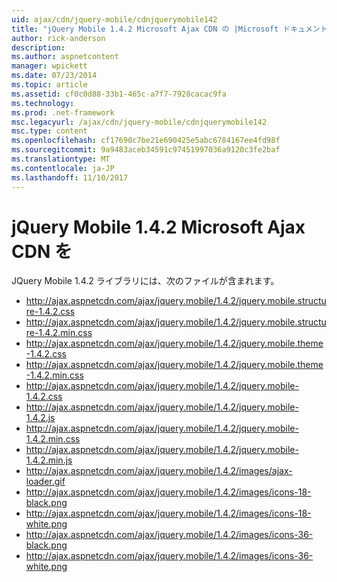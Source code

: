 ```yaml
---
uid: ajax/cdn/jquery-mobile/cdnjquerymobile142
title: "jQuery Mobile 1.4.2 Microsoft Ajax CDN の |Microsoft ドキュメント"
author: rick-anderson
description: 
ms.author: aspnetcontent
manager: wpickett
ms.date: 07/23/2014
ms.topic: article
ms.assetid: cf0c0d88-33b1-465c-a7f7-7928cacac9fa
ms.technology: 
ms.prod: .net-framework
msc.legacyurl: /ajax/cdn/jquery-mobile/cdnjquerymobile142
msc.type: content
ms.openlocfilehash: cf17690c7be21e690425e5abc6784167ee4fd98f
ms.sourcegitcommit: 9a9483aceb34591c97451997036a9120c3fe2baf
ms.translationtype: MT
ms.contentlocale: ja-JP
ms.lasthandoff: 11/10/2017
---
```

<a name="jquery-mobile-142-on-the-microsoft-ajax-cdn"></a>jQuery Mobile 1.4.2 Microsoft Ajax CDN を
====================
JQuery Mobile 1.4.2 ライブラリには、次のファイルが含まれます。

- http://ajax.aspnetcdn.com/ajax/jquery.mobile/1.4.2/jquery.mobile.structure-1.4.2.css
- http://ajax.aspnetcdn.com/ajax/jquery.mobile/1.4.2/jquery.mobile.structure-1.4.2.min.css
- http://ajax.aspnetcdn.com/ajax/jquery.mobile/1.4.2/jquery.mobile.theme-1.4.2.css
- http://ajax.aspnetcdn.com/ajax/jquery.mobile/1.4.2/jquery.mobile.theme-1.4.2.min.css
- http://ajax.aspnetcdn.com/ajax/jquery.mobile/1.4.2/jquery.mobile-1.4.2.css
- http://ajax.aspnetcdn.com/ajax/jquery.mobile/1.4.2/jquery.mobile-1.4.2.js
- http://ajax.aspnetcdn.com/ajax/jquery.mobile/1.4.2/jquery.mobile-1.4.2.min.css
- http://ajax.aspnetcdn.com/ajax/jquery.mobile/1.4.2/jquery.mobile-1.4.2.min.js
- http://ajax.aspnetcdn.com/ajax/jquery.mobile/1.4.2/images/ajax-loader.gif
- http://ajax.aspnetcdn.com/ajax/jquery.mobile/1.4.2/images/icons-18-black.png
- http://ajax.aspnetcdn.com/ajax/jquery.mobile/1.4.2/images/icons-18-white.png
- http://ajax.aspnetcdn.com/ajax/jquery.mobile/1.4.2/images/icons-36-black.png
- http://ajax.aspnetcdn.com/ajax/jquery.mobile/1.4.2/images/icons-36-white.png
